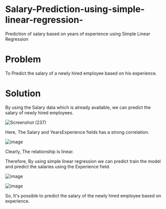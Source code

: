# Salary-Prediction-using-simple-linear-regression-
Prediction of salary based on years of experience using Simple Linear Regression

# Problem
To Predict the salary of a newly hired employee based on his experience.

# Solution
By using the Salary data which is already available, we can predict the salary of newly hired employees.

![Screenshot (237)](https://github.com/hussain-2004/Salary-Prediction-using-simple-linear-regression-/assets/125747029/01a17049-3bc4-4917-a943-5366b9284a1e) 

Here, The Salary and YearsExperience fields has a strong correlation.

![image](https://github.com/hussain-2004/Salary-Prediction-using-simple-linear-regression-/assets/125747029/faad7690-1d8a-4fd1-978f-d68a0f096bd9)


Clearly, The relationship is linear.

Therefore, By using simple linear regression we can predict train the model and predict the salaries using the Experience field.

![image](https://github.com/hussain-2004/Salary-Prediction-using-simple-linear-regression-/assets/125747029/4bf69354-7269-4edf-a6f0-49755b00d8b8)


![image](https://github.com/hussain-2004/Salary-Prediction-using-simple-linear-regression-/assets/125747029/c6193f46-0273-41fe-8347-6522a40d8c45)

So, It's possible to predict the salary of the newly hired employee based on experience.
